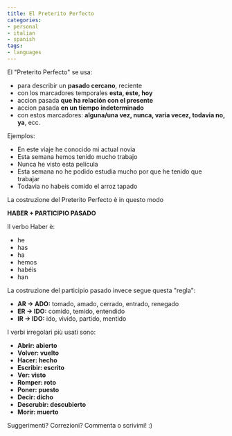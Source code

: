 ```yaml
---
title: El Preterito Perfecto
categories:
- personal
- italian
- spanish
tags:
- languages
---
```

El "Preterito Perfecto" se usa:

  * para describir un **pasado cercano**, reciente
  * con los marcadores temporales **esta, este, hoy**
  * accion pasada **que ha relación con el presente**
  * accion pasada **en un tiempo indeterminado**
  * con estos marcadores: **alguna/una vez, nunca, varia vecez, todavia no, ya**, ecc.
  
Ejemplos:

  * En este viaje he conocido mi actual novia
  * Esta semana hemos tenido mucho trabajo
  * Nunca he visto esta película
  * Esta semana no he podido estudia mucho por que he tenido que trabajar
  * Todavia no habeis comido el arroz tapado
  
La costruzione del Preterito Perfecto è in questo modo

**HABER + PARTICIPIO PASADO**

Il verbo Haber è:

  * he
  * has
  * ha
  * hemos
  * habéis
  * han
  
La costruzione del participio pasado invece segue questa "regla":

  * **AR -> ADO:** tomado, amado, cerrado, entrado, renegado
  * **ER -> IDO:** comido, temido, entendido
  * **IR -> IDO:** ido, vivido, partido, mentido
  
I verbi irregolari più usati sono:

  * **Abrir: abierto**
  * **Volver: vuelto**
  * **Hacer: hecho**
  * **Escribir: escrito**
  * **Ver: visto**
  * **Romper: roto**
  * **Poner: puesto**
  * **Decir: dicho**
  * **Descrubir: descubierto**
  * **Morir: muerto**
  
Suggerimenti? Correzioni? Commenta o scrivimi! :)

